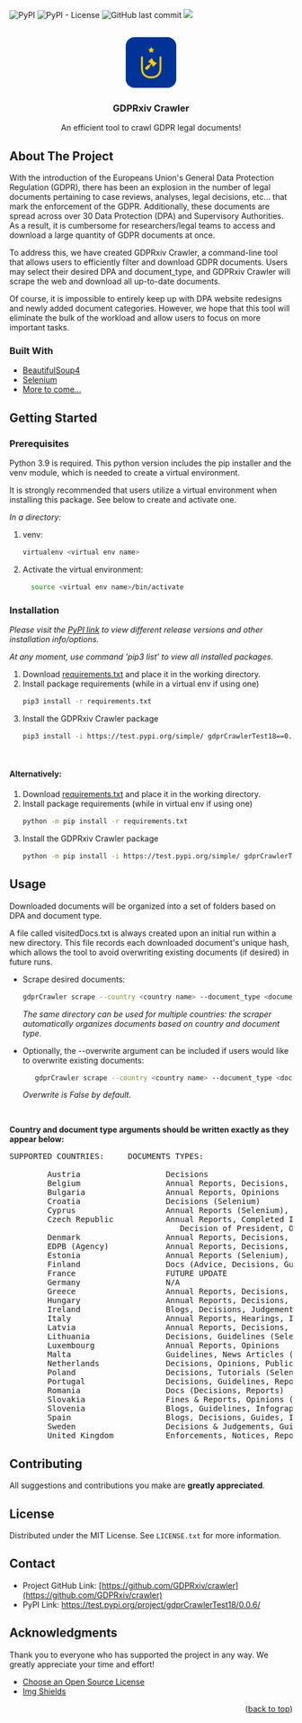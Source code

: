 <div id="top"></div>



![PyPI](https://img.shields.io/pypi/v/GDPRxiv%20Crawler)
![PyPI - License](https://img.shields.io/pypi/l/GDPRxiv%20Crawler)
![GitHub last commit](https://img.shields.io/github/last-commit/GDPRxiv/crawler)
![](https://visitor-badge.glitch.me/badge?page_id=GDPRxiv.crawler)



<br />
<div align="center">
  <a href="https://github.com/GDPRxiv/crawler">
    <img src="images/logo.png" alt="Logo" width="90" height="90">
  </a>

  <h3 align="center">GDPRxiv Crawler</h3>

  <p align="center">
    An efficient tool to crawl GDPR legal documents!
    
  </p>
</div>


## About The Project

With the introduction of the Europeans Union's General Data Protection Regulation (GDPR), there has been an explosion in the number of legal 
documents pertaining to case reviews, analyses, legal decisions, etc... that mark the enforcement of the GDPR.
Additionally, these documents are spread across over 30 Data Protection (DPA) and Supervisory Authorities. As a result, it is 
cumbersome for researchers/legal teams to access and download a large quantity of GDPR documents at once.

To address this, we have created GDPRxiv Crawler, a command-line tool that allows users to efficiently filter and
download GDPR documents. Users may select their desired DPA and document_type, and GDPRxiv Crawler will scrape the web
and download all up-to-date documents. 

Of course, it is impossible to entirely keep up with DPA website redesigns and newly added document categories. 
However, we hope that this tool will eliminate the bulk of the workload and allow users to focus on more important tasks.



### Built With

* [BeautifulSoup4](https://www.crummy.com/software/BeautifulSoup/bs4/doc/)
* [Selenium](https://www.selenium.dev/)
* [More to come...](https://www.example.com)



## Getting Started

### Prerequisites

Python 3.9 is required. This python version includes the pip installer and the venv module, which is needed to create a 
virtual environment.

It is strongly recommended that users utilize a virtual environment when installing this package. 
See below to create and activate one.

_In a directory:_
1. venv:

    ```sh
    virtualenv <virtual env name>
     ```
  
2. Activate the virtual environment:

    ```sh
      source <virtual env name>/bin/activate
    ```

### Installation
_Please visit the [PyPI link](https://test.pypi.org/project/gdprCrawlerTest18/0.0.6/) to view different release versions and other installation info/options._

_At any moment, use command 'pip3 list' to view all installed packages._

1. Download [requirements.txt](https://github.com/GDPRxiv/crawler/blob/main/requirements.txt)
    and place it in the working directory.
2. Install package requirements (while in a virtual env if using one)
   ```sh
   pip3 install -r requirements.txt
   ```
3. Install the GDPRxiv Crawler package
   ```sh
   pip3 install -i https://test.pypi.org/simple/ gdprCrawlerTest18==0.0.6
   ```
   

<br />



#### Alternatively:

1. Download [requirements.txt](https://github.com/GDPRxiv/crawler/blob/main/requirements.txt)
    and place it in the working directory.
2. Install package requirements (while in virtual env if using one)
    ```sh
   python -m pip install -r requirements.txt
   ```
3. Install the GDPRxiv Crawler package
   ```sh
   python -m pip install -i https://test.pypi.org/simple/ gdprCrawlerTest18==0.0.6
   ```





## Usage
Downloaded documents will be organized into a set of folders based on DPA and document type.

A file called visitedDocs.txt is always created upon an initial run within a new directory. This file records each downloaded document's
unique hash, which allows the tool to avoid overwriting existing documents (if desired) in future runs. 

* Scrape desired documents:
   ```sh
   gdprCrawler scrape --country <country name> --document_type <document type> --path <directory to store documents>
   ```
    _The same directory can be used for multiple countries: the scraper automatically organizes documents based on country and document type._

* Optionally, the --overwrite argument can be included if users would like to overwrite existing documents:

   ```sh
      gdprCrawler scrape --country <country name> --document_type <document type> --path <directory to store documents> --overwrite <True/False>
   ```
    _Overwrite is False by default._

&nbsp; 

**Country and document type arguments should be written exactly as they appear below:**

<pre>
SUPPORTED COUNTRIES:     DOCUMENTS TYPES:

        Austria                  Decisions
        Belgium                  Annual Reports, Decisions, Opinions
        Bulgaria                 Annual Reports, Opinions
        Croatia                  Decisions (Selenium)
        Cyprus                   Annual Reports (Selenium), Decisions
        Czech Republic           Annual Reports, Completed Inspections, Court Rulings, Decision Making Activities,
                                    Decision of President, Opinions, Press Releases
        Denmark                  Annual Reports, Decisions, Permissions (All Selenium)
        EDPB (Agency)            Annual Reports, Decisions, Guidelines, Letters, Opinions, Recommendations
        Estonia                  Annual Reports (Selenium), Instructions, Prescriptions
        Finland                  Docs (Advice, Decisions, Guides, Notices)
        France                   FUTURE UPDATE
        Germany                  N/A
        Greece                   Annual Reports, Decisions, Guidelines, Opinions, Recommendations
        Hungary                  Annual Reports, Decisions, Notices, Recommendations, Resolutions
        Ireland                  Blogs, Decisions, Judgements, News, Publications
        Italy                    Annual Reports, Hearings, Injunctions, Interviews, Newsletters, Publications
        Latvia                   Annual Reports, Decisions, Guidances, Opinions, Violations
        Lithuania                Decisions, Guidelines (Selenium), Inspection Reports (Selenium)
        Luxembourg               Annual Reports, Opinions
        Malta                    Guidelines, News Articles (Selenium)
        Netherlands              Decisions, Opinions, Public Disclosures, Reports
        Poland                   Decisions, Tutorials (Selenium)
        Portugal                 Decisions, Guidelines, Reports
        Romania                  Docs (Decisions, Reports)
        Slovakia                 Fines & Reports, Opinions (Selenium)
        Slovenia                 Blogs, Guidelines, Infographics, Opinions, Reports
        Spain                    Blogs, Decisions, Guides, Infographics, Reports
        Sweden                   Decisions & Judgements, Guidances (Selenium), Publications
        United Kingdom           Enforcements, Notices, Reports
</pre>



## Contributing

All suggestions and contributions you make are **greatly appreciated**.



## License

Distributed under the MIT License. See `LICENSE.txt` for more information.




## Contact

<!--- Put Research Group Info here - email@example.com --->

* Project GitHub Link: [https://github.com/GDPRxiv/crawler](https://github.com/GDPRxiv/crawler)
* PyPI Link: https://test.pypi.org/project/gdprCrawlerTest18/0.0.6/




## Acknowledgments

Thank you to everyone who has supported the project in any way. We greatly appreciate your time and effort!

* [Choose an Open Source License](https://choosealicense.com)
* [Img Shields](https://shields.io)



<p align="right">(<a href="#top">back to top</a>)</p>




